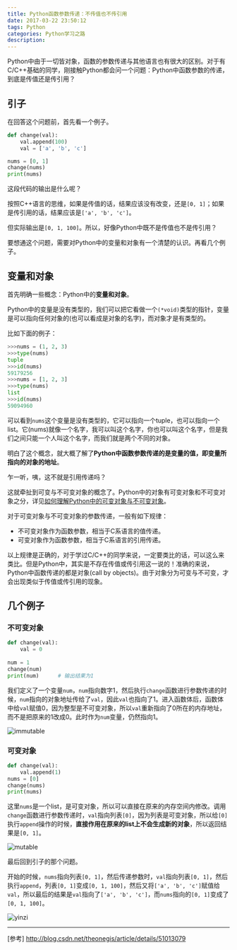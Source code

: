 ```yaml
---
title: Python函数参数传递：不传值也不传引用
date: 2017-03-22 23:50:12
tags: Python
categories: Python学习之路
description:
---
```



Python中由于一切皆对象，函数的参数传递与其他语言也有很大的区别。对于有C/C++基础的同学，刚接触Python都会问一个问题：Python中函数参数的传递，到底是传值还是传引用？

<!--more-->

## 引子

在回答这个问题前，首先看一个例子。

```python
def change(val):
    val.append(100)
    val = ['a', 'b', 'c']

nums = [0, 1]
change(nums)
print(nums)
```
这段代码的输出是什么呢？

按照C++语言的思维，如果是传值的话，结果应该没有改变，还是`[0, 1]`；如果是传引用的话，结果应该是`['a', 'b', 'c']`。

但实际输出是`[0, 1, 100]`。所以，好像Python中既不是传值也不是传引用？

要想通这个问题，需要对Python中的变量和对象有一个清楚的认识。再看几个例子。

## 变量和对象

首先明确一些概念：Python中的**变量和对象**。

Python中的变量是没有类型的，我们可以把它看做一个`(*void)`类型的指针，变量是可以指向任何对象的(也可以看成是对象的名字)，而对象才是有类型的。

比如下面的例子：
```python
>>>nums = (1, 2, 3)
>>>type(nums) 	
tuple
>>>id(nums)
59179256
>>>nums = [1, 2, 3] 
>>>type(nums)
list
>>>id(nums)
59094960
```
可以看到`nums`这个变量是没有类型的，它可以指向一个tuple，也可以指向一个list。它(nums)就像一个名字，我可以叫这个名字，你也可以叫这个名字，但是我们之间只能一个人叫这个名字，而我们就是两个不同的对象。

明白了这个概念，就大概了解了**Python中函数参数传递的是变量的值，即变量所指向的对象的地址**。

乍一听，咦，这不就是引用传递吗？

这就牵扯到可变与不可变对象的概念了。Python中的对象有可变对象和不可变对象之分，详见[如何理解Python中的可变对象与不可变对象](https://chown-jane-y.github.io/2017/03/22/%E5%A6%82%E4%BD%95%E7%90%86%E8%A7%A3Python%E4%B8%AD%E7%9A%84%E5%8F%AF%E5%8F%98%E5%AF%B9%E8%B1%A1%E4%B8%8E%E4%B8%8D%E5%8F%AF%E5%8F%98%E5%AF%B9%E8%B1%A1/)。

对于可变对象与不可变对象的参数传递，一般有如下规律：
- 不可变对象作为函数参数，相当于C系语言的值传递。
- 可变对象作为函数参数，相当于C系语言的引用传递。 

以上规律是正确的，对于学过C/C++的同学来说，一定要类比的话，可以这么来类比。但是Python中，其实是不存在传值或传引用这一说的！准确的来说，Python中函数传递的都是对象(call by objects)。由于对象分为可变与不可变，才会出现类似于传值或传引用的现象。

## 几个例子

### 不可变对象

```python
def change(val):
    val = 0
    
num = 1
change(num)
print(num)	 	# 输出结果为1
```
我们定义了一个变量`num`，`num`指向数字1，然后执行`change`函数进行参数传递的时候，`num`指向的对象地址传给了`val`，因此`val`也指向了1。进入函数体后，函数体中给`val`赋值0，因为整型是不可变对象，所以`val`重新指向了0所在的内存地址，而不是把原来的1改成0。此时作为`num`变量，仍然指向1。 

![immutable](http://i1.piimg.com/588729/63c2e95add41958d.png)



### 可变对象

```python
def change(val):
    val.append(1)
nums = [0]
change(nums)
print(nums)
```
这里`nums`是一个list，是可变对象，所以可以直接在原来的内存空间内修改。调用`change`函数进行参数传递时，`val`指向列表`[0]`，因为列表是可变对象，所以给`[0]`执行`append`操作的时候，**直接作用在原来的list上不会生成新的对象**，所以返回结果是`[0, 1]`。

![mutable](http://i1.piimg.com/588729/35fe5cc93e018026.png)



最后回到引子的那个问题。

开始的时候，`nums`指向列表`[0, 1]`，然后传递参数时，`val`指向列表`[0, 1]`，然后执行`append`，列表`[0, 1]`变成`[0, 1, 100]`，然后又将`['a', 'b', 'c']`赋值给`val`，所以最后的结果是`val`指向了`['a', 'b', 'c']`，而`nums`指向的`[0, 1]`变成了`[0, 1, 100]`。


![yinzi](http://i1.piimg.com/588729/aec345ed83ef9db0.png)


---

[参考]
http://blog.csdn.net/theonegis/article/details/51013079

<!--more-->